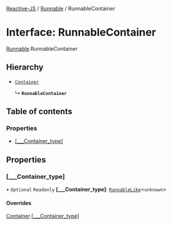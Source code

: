 [Reactive-JS](../README.md) / [Runnable](../modules/Runnable.md) / RunnableContainer

# Interface: RunnableContainer

[Runnable](../modules/Runnable.md).RunnableContainer

## Hierarchy

- [`Container`](types.Container.md)

  ↳ **`RunnableContainer`**

## Table of contents

### Properties

- [[\_\_\_Container\_type]](Runnable.RunnableContainer.md#[___container_type])

## Properties

### [\_\_\_Container\_type]

• `Optional` `Readonly` **[\_\_\_Container\_type]**: [`RunnableLike`](types.RunnableLike.md)<`unknown`\>

#### Overrides

[Container](types.Container.md).[[___Container_type]](types.Container.md#[___container_type])
